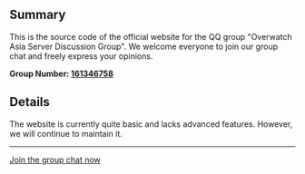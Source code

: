 ## Summary

This is the source code of the official website for the QQ group "Overwatch Asia Server Discussion Group". We welcome everyone to join our group chat and freely express your opinions.

**Group Number: [161346758](https://jq.qq.com/?_wv=1027&k=5ULU3B0)**

## Details

The website is currently quite basic and lacks advanced features. However, we will continue to maintain it.

---

[Join the group chat now](https://jq.qq.com/?_wv=1027&k=5ULU3B0)
